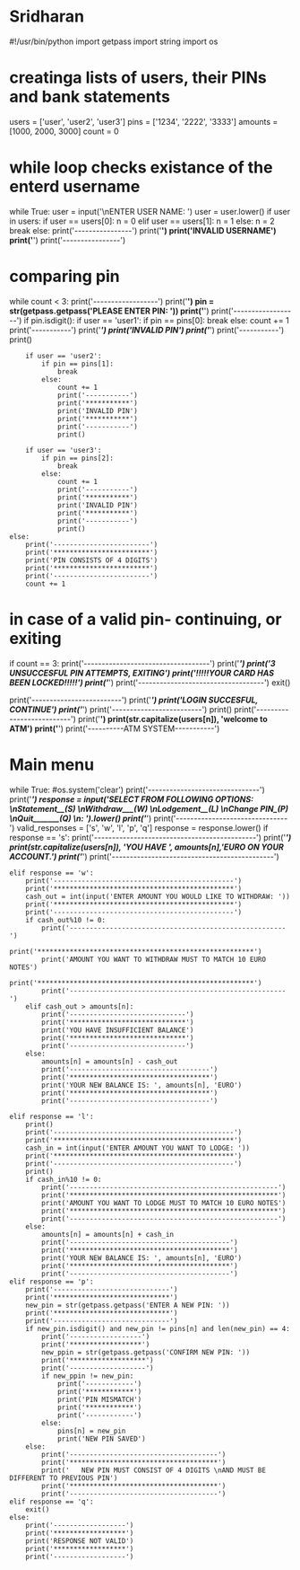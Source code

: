 # Sridharan
#!/usr/bin/python
import getpass
import string
import os

# creatinga lists of users, their PINs and bank statements
users = ['user', 'user2', 'user3']
pins = ['1234', '2222', '3333']
amounts = [1000, 2000, 3000]
count = 0
# while loop checks existance of the enterd username
while True:
	user = input('\nENTER USER NAME: ')
	user = user.lower()
	if user in users:
		if user == users[0]:
			n = 0
		elif user == users[1]:
			n = 1
		else:
			n = 2
		break
	else:
		print('----------------')
		print('****************')
		print('INVALID USERNAME')
		print('****************')
		print('----------------')

# comparing pin
while count < 3:
	print('------------------')
	print('******************')
	pin = str(getpass.getpass('PLEASE ENTER PIN: '))
	print('******************')
	print('------------------')
	if pin.isdigit():
		if user == 'user1':
			if pin == pins[0]:
				break
			else:
				count += 1
				print('-----------')
				print('***********')
				print('INVALID PIN')
				print('***********')
				print('-----------')
				print()

		if user == 'user2':
			if pin == pins[1]:
				break
			else:
				count += 1
				print('-----------')
				print('***********')
				print('INVALID PIN')
				print('***********')
				print('-----------')
				print()
				
		if user == 'user3':
			if pin == pins[2]:
				break
			else:
				count += 1
				print('-----------')
				print('***********')
				print('INVALID PIN')
				print('***********')
				print('-----------')
				print()
	else:
		print('------------------------')
		print('************************')
		print('PIN CONSISTS OF 4 DIGITS')
		print('************************')
		print('------------------------')
		count += 1
	
# in case of a valid pin- continuing, or exiting
if count == 3:
	print('-----------------------------------')
	print('***********************************')
	print('3 UNSUCCESFUL PIN ATTEMPTS, EXITING')
	print('!!!!!YOUR CARD HAS BEEN LOCKED!!!!!')
	print('***********************************')
	print('-----------------------------------')
	exit()

print('-------------------------')
print('*************************')
print('LOGIN SUCCESFUL, CONTINUE')
print('*************************')
print('-------------------------')
print()
print('--------------------------')
print('**************************')	
print(str.capitalize(users[n]), 'welcome to ATM')
print('**************************')
print('----------ATM SYSTEM-----------')
# Main menu
while True:
	#os.system('clear')
	print('-------------------------------')
	print('*******************************')
	response = input('SELECT FROM FOLLOWING OPTIONS: \nStatement__(S) \nWithdraw___(W) \nLodgement__(L)  \nChange PIN_(P)  \nQuit_______(Q) \n: ').lower()
	print('*******************************')
	print('-------------------------------')
	valid_responses = ['s', 'w', 'l', 'p', 'q']
	response = response.lower()
	if response == 's':
		print('---------------------------------------------')
		print('*********************************************')
		print(str.capitalize(users[n]), 'YOU HAVE ', amounts[n],'EURO ON YOUR ACCOUNT.')
		print('*********************************************')
		print('---------------------------------------------')
		
	elif response == 'w':
		print('---------------------------------------------')
		print('*********************************************')
		cash_out = int(input('ENTER AMOUNT YOU WOULD LIKE TO WITHDRAW: '))
		print('*********************************************')
		print('---------------------------------------------')
		if cash_out%10 != 0:
			print('------------------------------------------------------')
			print('******************************************************')
			print('AMOUNT YOU WANT TO WITHDRAW MUST TO MATCH 10 EURO NOTES')
			print('******************************************************')
			print('------------------------------------------------------')
		elif cash_out > amounts[n]:
			print('-----------------------------')
			print('*****************************')
			print('YOU HAVE INSUFFICIENT BALANCE')
			print('*****************************')
			print('-----------------------------')
		else:
			amounts[n] = amounts[n] - cash_out
			print('-----------------------------------')
			print('***********************************')
			print('YOUR NEW BALANCE IS: ', amounts[n], 'EURO')
			print('***********************************')
			print('-----------------------------------')
			
	elif response == 'l':
		print()
		print('---------------------------------------------')
		print('*********************************************')
		cash_in = int(input('ENTER AMOUNT YOU WANT TO LODGE: '))
		print('*********************************************')
		print('---------------------------------------------')
		print()
		if cash_in%10 != 0:
			print('----------------------------------------------------')
			print('****************************************************')
			print('AMOUNT YOU WANT TO LODGE MUST TO MATCH 10 EURO NOTES')
			print('****************************************************')
			print('----------------------------------------------------')
		else:
			amounts[n] = amounts[n] + cash_in
			print('----------------------------------------')
			print('****************************************')
			print('YOUR NEW BALANCE IS: ', amounts[n], 'EURO')
			print('****************************************')
			print('----------------------------------------')
	elif response == 'p':
		print('-----------------------------')
		print('*****************************')
		new_pin = str(getpass.getpass('ENTER A NEW PIN: '))
		print('*****************************')
		print('-----------------------------')
		if new_pin.isdigit() and new_pin != pins[n] and len(new_pin) == 4:
			print('------------------')
			print('******************')
			new_ppin = str(getpass.getpass('CONFIRM NEW PIN: '))
			print('*******************')
			print('-------------------')
			if new_ppin != new_pin:
				print('------------')
				print('************')
				print('PIN MISMATCH')
				print('************')
				print('------------')
			else:
				pins[n] = new_pin
				print('NEW PIN SAVED')
		else:
			print('-------------------------------------')
			print('*************************************')
			print('   NEW PIN MUST CONSIST OF 4 DIGITS \nAND MUST BE DIFFERENT TO PREVIOUS PIN')
			print('*************************************')
			print('-------------------------------------')
	elif response == 'q':
		exit()
	else:
		print('------------------')
		print('******************')
		print('RESPONSE NOT VALID')
		print('******************')
		print('------------------')


